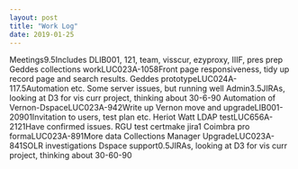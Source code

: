 ```yaml
---
layout: post
title: "Work Log"
date: 2019-01-25
---
```

<tr><td>Meetings</td><td></td><td>9.5</td><td>Includes DLIB001, 121, team, visscur, ezyproxy, IIIF, pres prep</td></tr>
<tr><td>Geddes collections work</td><td>LUC023A-105</td><td>8</td><td>Front page responsiveness, tidy up record page and search results.</td></tr>
<tr><td>Geddes prototype</td><td>LUC024A-11</td><td>7.5</td><td>Automation etc. Some server issues, but running well</td></tr>
<tr><td>Admin</td><td></td><td>3.5</td><td>JIRAs, looking at D3 for vis curr project, thinking about 30-6-90</td></tr>
<tr><td>Automation of Vernon-Dspace</td><td>LUC023A-94</td><td>2</td><td>Write up</td></tr>
<tr><td>Vernon move and upgrade</td><td>LIB001-2090</td><td>1</td><td>Invitation to users, test plan etc.</td></tr>
<tr><td>Heriot Watt LDAP test</td><td>LUC656A-212</td><td>1</td><td>Have confirmed issues.</td></tr>
<tr><td>RGU test cert</td><td>make jira</td><td>1</td><td></td></tr>
<tr><td>Coimbra pro forma</td><td>LUC023A-89</td><td>1</td><td>More data</td></tr>
<tr><td>Collections Manager Upgrade</td><td>LUC023A-84</td><td>1</td><td>SOLR investigations</td></tr>
<tr><td>Dspace support</td><td></td><td>0.5</td><td>JIRAs, looking at D3 for vis curr project, thinking about 30-60-90</td></tr>
